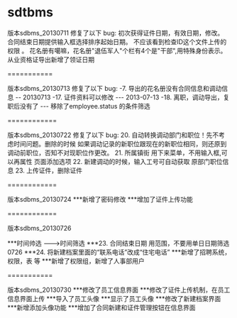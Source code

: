 sdtbms
==========
版本sdbms_20130711
修复了以下 bug:
初次获得证件日期，有效日期，修改。 
合同结束日期提供输入框选择排序起始日期。
不应该看到检查ID这个文件上传的权限  。
花名册有噶嘛，花名册"退伍军人"个栏有4个是"干部",用特殊身份表示。
从业资格证导出新增了领证日期

===========

版本sdbms_20130713
修复了以下 bug:
-7. 导出的花名册没有合同信息和调动信息 -- 20130713 
-17. 证件资料可以修改 --- 2013-07-13
-18. 离职，调动导出，复职后没有了 --- 移除了employee.status 的条件筛选

============

版本sdbms_20130722
修复了以下 bug:
20. 自动转换调动部门和职位！先不考虑时间问题。删除的时候 如果调动记录的新职位跟现在的新职位相同，则还原到调动前职位，否知不对现职位作更改。
21. 所属镇街 用下来菜单，不用输入框,可以再属性 页面添加选项
22. 新建调动的时候，输入工号可自动获取 原部门职位信息
23. 上传证件，删除证件


============

版本sdbms_20130724
***新增了密码修改
***增加了证件上传功能

============

版本sdbms_20130726

***时间帅选 --->时间筛选
***23. 合同结束日期 用范围，不要用单日日期筛选 0726
***24. 将新建档案里面的“联系电话”改成“住宅电话”
***新增了招聘系统，权限，表 等
***新增了权限组，新增了人事部用户


===========


版本sdbms_20130730
***修改了员工信息界面
***修改了证件上传机制，在员工信息界面上传
***导入了员工头像
***显示了员工头像
***修改了新建档案界面
***新增添加头像功能
***增加了合同新建和证件管理按钮在信息界面
